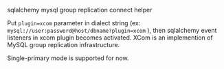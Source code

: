 sqlalchemy mysql group replication connect helper

Put `plugin=xcom` parameter in dialect string (ex: `mysql://user:password@host/dbname?plugin=xcom` ), then sqlalchemy event listeners in xcom plugin becomes activated. XCom is an implemention of MySQL group replication infrastructure.

Single-primary mode is supported for now.
